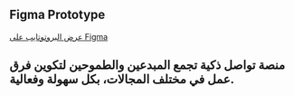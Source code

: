 ## Figma Prototype
[عرض البروتوتايب على Figma](https://www.figma.com/design/WIEYidgCfaf6y8d38tkw73/%D9%83%D9%88%D9%91%D9%90%D9%86-App?node-id=11-290&t=yRhWQMs7IQAM4bIc-1)

## منصة تواصل ذكية تجمع المبدعين والطموحين لتكوين فرق عمل في مختلف المجالات، بكل سهولة وفعالية.
